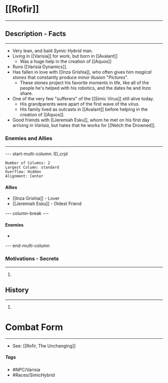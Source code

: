 # [[Rofir]] 
---
## Description - Facts
---
- Very lean, and bald *Symic Hybrid* man. 
- Living in [[Varisia]] for work, but born in [[Avalant]] 
	- Was a huge help in the creation of [[Aquos]]
- Runs [[Varisia Dynamics]].
- Has fallen in love with [[Inza Grishia]], who often gives him *magical stones* that constantly produce minor illusion "*Pictures*".
	- These stones project his favorite moments in life, like all of the people he's helped with his robotics, and the dates he and *Inza* share.
- One of the very few "sufferers" of the [[Simic Virus]] still alive today.
	- His grandparents were apart of the first wave of the *virus*.
	- His family lived as outcasts in [[Avalant]] before helping in the creation of [[Aquos]].
- Good friends with [[Jeremiah Esku]], whom he met on his first day arriving in *Varisia*, but hates that he works for [[Netch the Drowned]].

### Enemies and Allies
---
--- start-multi-column: ID_crjd
```column-settings
Number of Columns: 2
Largest Column: standard
Overflow: Hidden
Alignment: Center
```

#### Allies
- [[Inza Grishia]] - Lover
- [[Jeremiah Esku]] - Oldest Friend

--- column-break ---
#### Enemies
- 

--- end-multi-column
### Motivations - Secrets
---
1. 

## History
---
1. 

# Combat Form
---
- See: [[Rofir, The Unchanging]] 

##### Tags
- #NPC/Varisia
- #Races/SimicHybrid